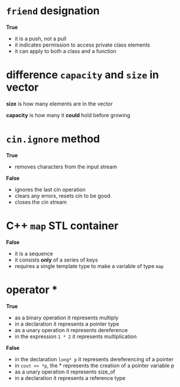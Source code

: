 # `friend` designation

**True**

- it is a push, not a pull
- it indicates permission to access private class elements
- it can apply to both a class and a function

# difference `capacity` and `size` in vector

**size** is how many elements are in the vector

**capacity** is how many it **could** hold before growing

# `cin.ignore` method

**True**

- removes characters from the input stream

**False**

- ignores the last cin operation
- clears any errors, resets cin to be good
- closes the cin stream

# C++ `map` STL container

**False**

- it is a sequence
- it consists **only** of a series of keys
- requires a single template type to make a variable of type `map`

# operator *

**True**

- as a binary operation it represents multiply
- in a declaration it represents a pointer type
- as a unary operation it represents dereference
- in the expression `1 * 2` it represents multiplication

**False**

- in the declaration `long* p` it represents dereferencing of a pointer
- in `cout << *p`, the * represents the creation of a pointer variable p
- as a unary operation it represents size_of
- in a declaration it represents a reference type
